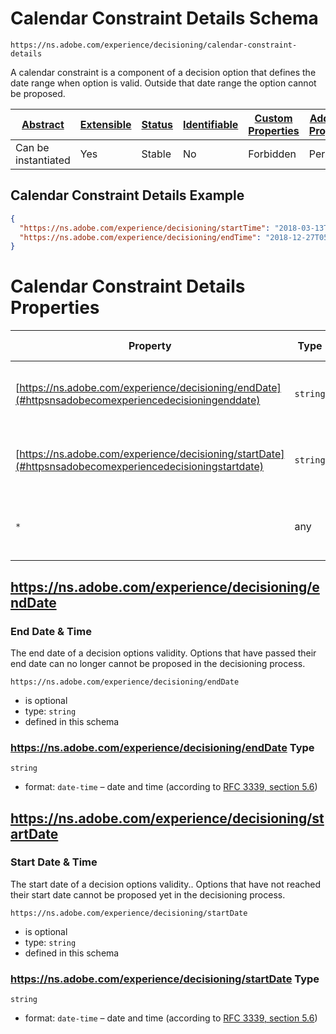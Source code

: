 
# Calendar Constraint Details Schema

```
https://ns.adobe.com/experience/decisioning/calendar-constraint-details
```

A calendar constraint is a component of a decision option that defines the date range when option is valid. Outside that date range the option cannot be proposed.

| [Abstract](../../../../abstract.md) | [Extensible](../../../../extensions.md) | [Status](../../../../status.md) | [Identifiable](../../../../id.md) | [Custom Properties](../../../../extensions.md) | [Additional Properties](../../../../extensions.md) | Defined In |
|-------------------------------------|-----------------------------------------|---------------------------------|-----------------------------------|------------------------------------------------|----------------------------------------------------|------------|
| Can be instantiated | Yes | Stable | No | Forbidden | Permitted | [adobe/experience/decisioning/calendar-constraint-details.schema.json](adobe/experience/decisioning/calendar-constraint-details.schema.json) |

## Calendar Constraint Details Example
```json
{
  "https://ns.adobe.com/experience/decisioning/startTime": "2018-03-13T05:59:18.914Z",
  "https://ns.adobe.com/experience/decisioning/endTime": "2018-12-27T05:59:18.914Z"
}
```

# Calendar Constraint Details Properties

| Property | Type | Required | Defined by |
|----------|------|----------|------------|
| [https://ns.adobe.com/experience/decisioning/endDate](#httpsnsadobecomexperiencedecisioningenddate) | `string` | Optional | Calendar Constraint Details (this schema) |
| [https://ns.adobe.com/experience/decisioning/startDate](#httpsnsadobecomexperiencedecisioningstartdate) | `string` | Optional | Calendar Constraint Details (this schema) |
| `*` | any | Additional | this schema *allows* additional properties |

## https://ns.adobe.com/experience/decisioning/endDate
### End Date &amp; Time

The end date of a decision options validity. Options that have passed their end date can no longer cannot be proposed in the decisioning process.

`https://ns.adobe.com/experience/decisioning/endDate`
* is optional
* type: `string`
* defined in this schema

### https://ns.adobe.com/experience/decisioning/endDate Type


`string`
* format: `date-time` – date and time (according to [RFC 3339, section 5.6](http://tools.ietf.org/html/rfc3339))






## https://ns.adobe.com/experience/decisioning/startDate
### Start Date &amp; Time

The start date of a decision options validity.. Options that have not reached their start date cannot be proposed yet in the decisioning process.

`https://ns.adobe.com/experience/decisioning/startDate`
* is optional
* type: `string`
* defined in this schema

### https://ns.adobe.com/experience/decisioning/startDate Type


`string`
* format: `date-time` – date and time (according to [RFC 3339, section 5.6](http://tools.ietf.org/html/rfc3339))





